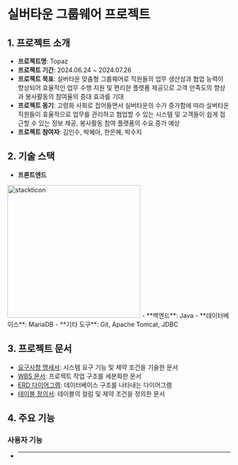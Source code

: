# 실버타운 그룹웨어 프로젝트

## 1. 프로젝트 소개
- **프로젝트명**: Topaz
- **프로젝트 기간**: 2024.06.24 ~ 2024.07.26
- **프로젝트 목표**: 실버타운 맞춤형 그룹웨어로 직원들의 업무 생산성과 협업 능력이 향상되어 효율적인 업무 수행 지원 및 편리한 플랫폼 제공으로 고객 만족도의 향상과 봉사활동의 참여율의 증대 효과를 기대
- **프로젝트 동기**: 고령화 사회로 접어들면서 실버타운의 수가 증가함에 따라 실버타운 직원들이 효율적으로 업무를 관리하고 협업할 수 있는 시스템 및 고객들이 쉽게 접근할 수 있는 정보 제공, 봉사활동 참여 플랫폼의 수요 증가 예상
- **프로젝트 참여자**: 김인수, 박혜아, 한은혜, 박수지 

## 2. 기술 스택
- **프론트엔드**
<img src="https://firebasestorage.googleapis.com/v0/b/stackticon-81399.appspot.com/o/images%2F1723376427581?alt=media&token=ea5d6aa8-77ff-40e5-94c0-f1dcbf30c918" alt="stackticon" style="width:300px" />
- **백엔드**: Java 
- **데이터베이스**: MariaDB
- **기타 도구**: Git, Apache Tomcat, JDBC

## 3. 프로젝트 문서
- [요구사항 명세서](https://github.com/Guinsu/GDJ80-TeamB-topaz/blob/main/topaz/src/main/resources/static/document/%EC%9A%94%EA%B5%AC%EC%82%AC%ED%95%AD%EB%AA%85%EC%84%B8%EC%84%9C.jpg): 시스템 요구 기능 및 제약 조건을 기술한 문서
- [WBS 문서](https://github.com/Guinsu/GDJ80-TeamB-topaz/blob/main/topaz/src/main/resources/static/document/WBS.jpg): 프로젝트 작업 구조를 세분화한 문서
- [ERD 다이어그램](https://github.com/Guinsu/GDJ80-TeamB-topaz/blob/main/topaz/src/main/resources/static/document/04.%20ERD(GDJ80_Team%20B).png): 데이터베이스 구조를 나타내는 다이어그램
- [테이블 정의서](https://docs.google.com/spreadsheets/d/1wTRTSSpyEERgcNskOXebz4BFeypHOJ5HmzukkMMTu-I/edit?gid=619662548#gid=619662548): 테이블의 컬럼 및 제약 조건을 정의한 문서

## 4. 주요 기능
### 사용자 기능
- ****
 
